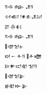 <div class='block'>
<div class='line'>𒀀𒈾 𒈗 𒂗𒀀</div>
<div class='line'>𒀴𒅗 𒁹𒀭𒉺𒂗𒁺</div>
<div class='line'>𒇻 𒁲𒈬</div>
<div class='line'>𒀀𒈾 𒈗 𒂗𒀀</div>
<div class='line'>𒌝𒈠𒉡</div>
<div class='line'>𒊭 𒀸 𒅆𒀀 𒅆𒁾</div>
<div class='line'>𒄿𒊓𒀊𒊏 𒈠𒀀</div>
<div class='line'>𒌝𒈠𒉌</div>
<div class='line'>𒂊𒊏𒁍𒉌</div>
</div>